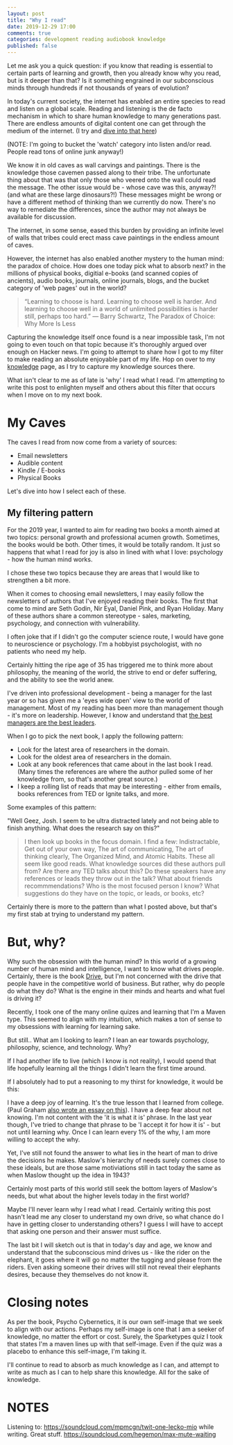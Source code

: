 ```yaml
---
layout: post
title: "Why I read"
date: 2019-12-29 17:00
comments: true
categories: development reading audiobook knowledge
published: false
---
```


Let me ask you a quick question: if you know that reading is essential to certain parts of learning and growth, then you already know why you read, but is it deeper than that? Is it something engrained in our subconscious minds through hundreds if not thousands of years of evolution?

In today's current society, the internet has enabled an entire species to read and listen on a global scale. Reading and listening is the de facto mechanism in which to share human knowledge to many generations past. There are endless amounts of digital content one can get through the medium of the internet. (I try and [dive into that here](/blog/2020/01/02/knowledge-consumption-routine/))

(NOTE: I'm going to bucket the 'watch' category into listen and/or read. People read tons of online junk anyway!)

We know it in old caves as wall carvings and paintings. There is the knowledge those cavemen passed along to their tribe. The unfortunate thing about that was that only those who veered onto the wall could read the message. The other issue would be - whose cave was this, anyway?! (and what are these large dinosaurs?!) These messages might be wrong or have a different method of thinking than we currently do now. There's no way to remediate the differences, since the author may not always be available for discussion.

The internet, in some sense, eased this burden by providing an infinite level of walls that tribes could erect mass cave paintings in the endless amount of caves.

However, the internet has also enabled another mystery to the human mind: the paradox of choice. How does one today pick what to absorb next? in the millions of physical books, digitial e-books (and scanned copies of ancients), audio books, journals, online journals, blogs, and the bucket category of 'web pages' out in the world?

> “Learning to choose is hard. Learning to choose well is harder. And learning to choose well in a world of unlimited possibilities is harder still, perhaps too hard.” ― Barry Schwartz, The Paradox of Choice: Why More Is Less

Capturing the knowledge itself once found is a near impossible task, I'm not going to even touch on that topic because it's thoroughly argued over enough on Hacker news. I'm going to attempt to share how I got to my filter to make reading an absolute enjoyable part of my life. Hop on over to my [knowledge](/knowledge) page, as I try to capture my knowledge sources there.

What isn't clear to me as of late is 'why' I read what I read. I'm attempting to write this post to enlighten myself and others about this filter that occurs when I move on to my next book.

# My Caves

The caves I read from now come from a variety of sources:

* Email newsletters
* Audible content
* Kindle / E-books
* Physical Books

Let's dive into how I select each of these.

## My filtering pattern

For the 2019 year, I wanted to aim for reading two books a month aimed at two topics: personal growth and professional acumen growth. Sometimes, the books would be both. Other times, it would be totally random. It just so happens that what I read for joy is also in lined with what I love: psychology - how the human mind works.

I chose these two topics because they are areas that I would like to strengthen a bit more.

When it comes to choosing email newsletters, I may easily follow the newsletters of authors that I've enjoyed reading their books. The first that come to mind are Seth Godin, Nir Eyal, Daniel Pink, and Ryan Holiday. Many of these authors share a common stereotype - sales, marketing, psychology, and connection with vulnerability.

I often joke that if I didn't go the computer science route, I would have gone to neuroscience or psychology. I'm a hobbyist psychologist, with no patients who need my help.

Certainly hitting the ripe age of 35 has triggered me to think more about philosophy, the meaning of the world, the strive to end or defer suffering, and the ability to see the world anew.

I've driven into professional development - being a manager for the last year or so has given me a 'eyes wide open' view to the world of management. Most of my reading has been more than management though - it's more on leadership. However, I know and understand that [the best managers are the best leaders](https://qbq.com/leadership-management/).

When I go to pick the next book, I apply the following pattern:

* Look for the latest area of researchers in the domain.
* Look for the oldest area of researchers in the domain.
* Look at any book references that came about in the last book I read. (Many times the references are where the author pulled some of her knowledge from, so that's another great source.)
* I keep a rolling list of reads that may be interesting - either from emails, books references from TED or Ignite talks, and more.

Some examples of this pattern:

"Well Geez, Josh. I seem to be ultra distracted lately and not being able to finish anything. What does the research say on this?"

> I then look up books in the focus domain. I find a few: Indistractable, Get out of your own way, The art of communicating, The art of thinking clearly, The Organized Mind, and Atomic Habits. These all seem like good reads. What knowledge sources did these authors pull from? Are there any TED talks about this? Do these speakers have any references or leads they throw out in the talk? What about friends recommmendations? Who is the most focused person I know? What suggestions do they have on the topic, or leads, or books, etc?

Certainly there is more to the pattern than what I posted above, but that's my first stab at trying to understand my pattern.

# But, why?

Why such the obsession with the human mind? In this world of a growing number of human mind and intelligence, I want to know what drives people. Certainly, there is the book [Drive](https://www.amazon.com/Drive-Surprising-Truth-About-Motivates/dp/1594484805), but I'm not concerned with the drive that people have in the competitive world of business. But rather, why do people do what they do? What is the engine in their minds and hearts and what fuel is driving it?

Recently, I took one of the many online quizes and learning that I'm a Maven type. This seemed to align with my intuition, which makes a ton of sense to my obsessions with learning for learning sake.

But still.. What am I looking to learn? I lean an ear towards psychology, philosophy, science, and technology. Why?

If I had another life to live (which I know is not reality), I would spend that life hopefully learning all the things I didn't learn the first time around.

If I absolutely had to put a reasoning to my thirst for knowledge, it would be this: 

I have a deep joy of learning. It's the true lesson that I learned from college. (Paul Graham [also wrote an essay on this](http://www.paulgraham.com/lesson.html)). I have a deep fear about not knowing. I'm not content with the 'it is what it is' phrase. In the last year though, I've tried to change that phrase to be 'I accept it for how it is' - but not until learning why. Once I can learn every 1% of the why, I am more willing to accept the why.

Yet, I've still not found the answer to what lies in the heart of man to drive the decisions he makes. Maslow's hierarchy of needs surely comes close to these ideals, but are those same motiviations still in tact today the same as when Maslow thought up the idea in 1943?

Certainly most parts of this world still seek the bottom layers of Maslow's needs, but what about the higher levels today in the first world?

Maybe I'll never learn why I read what I read. Certainly writing this post hasn't lead me any closer to understand my own drive, so what chance do I have in getting closer to understanding others? I guess I will have to accept that asking one person and their answer must suffice.

The last bit I will sketch out is that in today's day and age, we know and understand that the subconscious mind drives us - like the rider on the elephant, it goes where it will go no matter the tugging and please from the riders. Even asking someone their drives will still not reveal their elephants desires, because they themselves do not know it.

# Closing notes

As per the book, Psycho Cybernetics, it is our own self-image that we seek to align with our actions. Perhaps my self-image is one that I am a seeker of knowledge, no matter the effort or cost. Surely, the Sparketypes quiz I took that states I'm a maven lines up with that self-image. Even if the quiz was a placebo to enhance this self-image, I'm taking it.

I'll continue to read to absorb as much knowledge as I can, and attempt to write as much as I can to help share this knowledge. All for the sake of knowledge.

# NOTES
Listening to: https://soundcloud.com/mpmcgn/twit-one-lecko-mio while writing. Great stuff.
https://soundcloud.com/hegemon/max-mute-waiting

